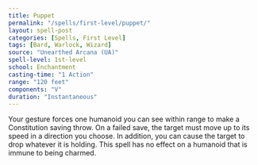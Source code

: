 ```yaml
---
title: Puppet
permalink: "/spells/first-level/puppet/"
layout: spell-post
categories: [Spells, First Level]
tags: [Bard, Warlock, Wizard]
source: "Unearthed Arcana (UA)"
spell-level: 1st-level
school: Enchantment
casting-time: "1 Action"
range: "120 feet"
components: "V"
duration: "Instantaneous"
---
```


Your gesture forces one humanoid you can see within range to make a Constitution saving throw. On a failed save, the target must move up to its speed in a direction you choose. In addition, you can cause the target to drop whatever it is holding. This spell has no effect on a humanoid that is immune to being charmed.